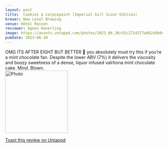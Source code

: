 ```yaml
---
layout: post
title:  Cookies & Corpsepaint (Imperial Girl Scout Edition)
brewer: New Level Brewing
venue: Hôtel Reisen
reviewer: Agnes Haverling
image: https://assets.untappd.com/photos/2023_06_30/42c2714377a862d4b04229c665e0f8c5_200x200.jpg
pubDate: 2023-06-30
---
```


OMG ITS AFTER EIGHT BUT BETTER 🤤 you absolutely must try this if you’re a mint chocolate fan. Despite the lower ABV (7%) it delivers the viscosity and boozy sweetness of a dense, liquor infused valrhona mint chocolate cake. Mind. Blown.
						  <br />
						  <img height="200" width="200" src="https://assets.untappd.com/photos/2023_06_30/42c2714377a862d4b04229c665e0f8c5_200x200.jpg" alt="Photo">         
						
[Toast this review on Untappd](https://untappd.com/user/&#45;Spacebacon&#45;/checkin/1289001789)

